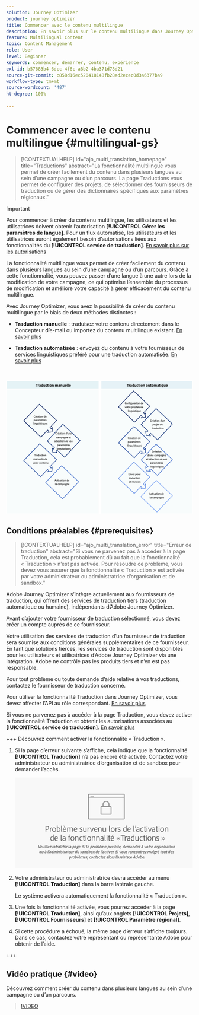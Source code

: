 ```yaml
---
solution: Journey Optimizer
product: journey optimizer
title: Commencer avec le contenu multilingue
description: En savoir plus sur le contenu multilingue dans Journey Optimizer
feature: Multilingual Content
topic: Content Management
role: User
level: Beginner
keywords: commencer, démarrer, contenu, expérience
exl-id: b57683b4-6dcc-4f6c-a8b2-4ba371d78d21
source-git-commit: c858d16ec520418148fb28ad2ecec0d3a6377ba9
workflow-type: tm+mt
source-wordcount: '487'
ht-degree: 100%

---
```


# Commencer avec le contenu multilingue {#multilingual-gs}

>[!CONTEXTUALHELP]
>id="ajo_multi_translation_homepage"
>title="Traductions"
>abstract="La fonctionnalité multilingue vous permet de créer facilement du contenu dans plusieurs langues au sein d’une campagne ou d’un parcours. La page Traductions vous permet de configurer des projets, de sélectionner des fournisseurs de traduction ou de gérer des dictionnaires spécifiques aux paramètres régionaux."

>[!IMPORTANT]
>
>Pour commencer à créer du contenu multilingue, les utilisateurs et les utilisatrices doivent obtenir l’autorisation **[!UICONTROL Gérer les paramètres de langue]**.
>Pour un flux automatisé, les utilisateurs et les utilisatrices auront également besoin d’autorisations liées aux fonctionnalités du **[!UICONTROL service de traduction]**. [En savoir plus sur les autorisations](../administration/permissions.md)

La fonctionnalité multilingue vous permet de créer facilement du contenu dans plusieurs langues au sein d’une campagne ou d’un parcours. Grâce à cette fonctionnalité, vous pouvez passer d’une langue à une autre lors de la modification de votre campagne, ce qui optimise l’ensemble du processus de modification et améliore votre capacité à gérer efficacement du contenu multilingue.

Avec Journey Optimizer, vous avez la possibilité de créer du contenu multilingue par le biais de deux méthodes distinctes :

* **Traduction manuelle** : traduisez votre contenu directement dans le Concepteur d’e-mail ou importez du contenu multilingue existant. [En savoir plus](multilingual-manual.md)

* **Traduction automatisée** : envoyez du contenu à votre fournisseur de services linguistiques préféré pour une traduction automatisée. [En savoir plus](multilingual-automated.md)

</br>

![](assets/translation_schema.png)

## Conditions préalables {#prerequisites}

>[!CONTEXTUALHELP]
>id="ajo_multi_translation_error"
>title="Erreur de traduction"
>abstract="Si vous ne parvenez pas à accéder à la page Traduction, cela est probablement dû au fait que la fonctionnalité « Traduction » n’est pas activée. Pour résoudre ce problème, vous devez vous assurer que la fonctionnalité « Traduction » est activée par votre administrateur ou administratrice d’organisation et de sandbox."

Adobe Journey Optimizer s’intègre actuellement aux fournisseurs de traduction, qui offrent des services de traduction tiers (traduction automatique ou humaine), indépendants d’Adobe Journey Optimizer.

Avant d’ajouter votre fournisseur de traduction sélectionné, vous devez créer un compte auprès de ce fournisseur.

Votre utilisation des services de traduction d’un fournisseur de traduction sera soumise aux conditions générales supplémentaires de ce fournisseur. En tant que solutions tierces, les services de traduction sont disponibles pour les utilisateurs et utilisatrices d’Adobe Journey Optimizer via une intégration. Adobe ne contrôle pas les produits tiers et n’en est pas responsable.

Pour tout problème ou toute demande d’aide relative à vos traductions, contactez le fournisseur de traduction concerné.

Pour utiliser la fonctionnalité Traduction dans Journey Optimizer, vous devez affecter l’API au rôle correspondant. [En savoir plus](https://experienceleague.adobe.com/fr/docs/experience-platform/landing/platform-apis/api-authentication#assign-api-to-a-role)

Si vous ne parvenez pas à accéder à la page Traduction, vous devez activer la fonctionnalité Traduction et obtenir les autorisations associées au **[!UICONTROL service de traduction]**. [En savoir plus](../administration/ootb-permissions.md)

+++ Découvrez comment activer la fonctionnalité « Traduction ».

1. Si la page d’erreur suivante s’affiche, cela indique que la fonctionnalité **[!UICONTROL Traduction]** n’a pas encore été activée. Contactez votre administrateur ou administratrice d’organisation et de sandbox pour demander l’accès.

   ![](assets/multi-troubleshoot.png)

1. Votre administrateur ou administratrice devra accéder au menu **[!UICONTROL Traduction]** dans la barre latérale gauche.

   Le système activera automatiquement la fonctionnalité « Traduction ».

1. Une fois la fonctionnalité activée, vous pourrez accéder à la page **[!UICONTROL Traduction]**, ainsi qu’aux onglets **[!UICONTROL Projets]**, **[!UICONTROL Fournisseurs]** et **[!UICONTROL Paramètre régional]**.

1. Si cette procédure a échoué, la même page d’erreur s’affiche toujours. Dans ce cas, contactez votre représentant ou représentante Adobe pour obtenir de l’aide.

+++

## Vidéo pratique {#video}

Découvrez comment créer du contenu dans plusieurs langues au sein d’une campagne ou d’un parcours.

>[!VIDEO](https://video.tv.adobe.com/v/3430921/)
